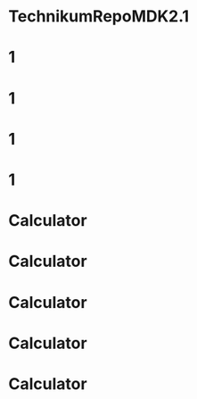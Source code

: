 # TechnikumRepoMDK2.1
# 1
# 1
# 1
# 1
# Calculator
# Calculator
# Calculator
# Calculator
# Calculator
